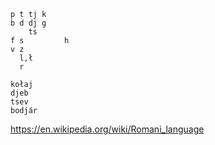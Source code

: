 
```
p t tj k
b d dj g
    ts
f s         h
v z
  l,ł
  r

kołaj
djeb
tsev
bodjár
```

https://en.wikipedia.org/wiki/Romani_language
